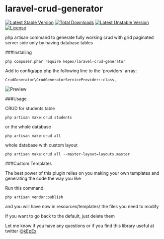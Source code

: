 # laravel-crud-generator

[![Latest Stable Version](https://poser.pugx.org/kepex/laravel-crud-generator/v/stable)](https://packagist.org/packages/kepex/laravel-crud-generator) [![Total Downloads](https://poser.pugx.org/kepex/laravel-crud-generator/downloads)](https://packagist.org/packages/kepex/laravel-crud-generator) [![Latest Unstable Version](https://poser.pugx.org/kepex/laravel-crud-generator/v/unstable)](https://packagist.org/packages/kepex/laravel-crud-generator) [![License](https://poser.pugx.org/kepex/laravel-crud-generator/license)](https://packagist.org/packages/kepex/laravel-crud-generator)

php artisan command to generate fully working crud with grid paginated server side only by having database tables


###Installing

	php composer.phar require kepex/laravel-crud-generator


Add to config/app.php the following line to the 'providers' array:

    CrudGenerator\CrudGeneratorServiceProvider::class,


![Preview](https://raw.githubusercontent.com/kEpEx/laravel-crud-generator/master/preview.gif)


###Usage


CRUD for students table

	php artisan make:crud students

or the whole database

	php artisan make:crud all

whole database with custom layout

	php artisan make:crud all --master-layout=layouts.master 

###Custom Templates

The best power of this plugin relies on you making your own templates and generating the code the way you like

Run this command:

    php artisan vendor:publish

and you will have now in resources/templates/ the files you need to modify

If you want to go back to the default, just delete them

Let me know if you have any questions or if you find this library useful at twitter @[kEpEx](https://twitter.com/kepex)